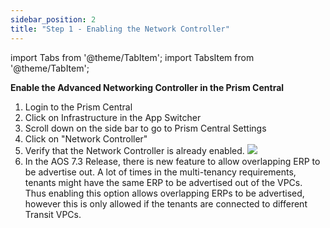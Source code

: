 ```yaml
---
sidebar_position: 2
title: "Step 1 - Enabling the Network Controller"
---
```



import Tabs from '@theme/TabItem';
import TabsItem from '@theme/TabItem';

**Enable the Advanced Networking Controller in the Prism Central**

1.  Login to the Prism Central 
2.  Click on Infrastructure in the App Switcher
3.  Scroll down on the side bar to go to Prism Central Settings
4.  Click on "Network Controller" 
5.  Verify that the Network Controller is already enabled. 
    ![][def]
6. In the AOS 7.3 Release, there is new feature to allow overlapping ERP to be advertise out. A lot of times in the multi-tenancy requirements, tenants might have the same ERP to be advertised out of the VPCs. Thus enabling this option allows overlapping ERPs to be advertised, however this is only allowed if the tenants are connected to different Transit VPCs. 

[def]: img/anc_enable.png
